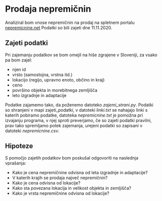 # Prodaja nepremičnin
Analiziral bom vnose nepremičnin na prodaj na spletnem portalu [nepremicnine.net](https://www.nepremicnine.net/oglasi-prodaja/)
Podatki so bili zajeti dne 11.11.2020.
## Zajeti podatki
Pri zajemanju podatkov se bom omejil na hiše zgrajene v Sloveniji, za vsako pa bom zajel:
- njen id
- vrsto (samostojna, vrstna itd.)
- lokacijo (regijo, upravno enoto, občino in kraj)
- ceno
- površino objekta in morebitnega zemljišča
- leto izgradnje in adaptacije

Podatke zajamemo tako, da poženemo datoteko *zajemi_strani.py*. Podatki so shranjeni v mapi zajeti_podatki, v datoteki *linki.txt* se nahajajo linki s katerih pobiramo podatke, datoteka *nepremicnine.txt* je pomožna pri izvajanju programa, v njej sproti preverjamo, če so zajeti podatki pravilni, prav tako spremljamo potek zajemanja, urejeni podatki so zapisani v datoteki *nepremicnine.csv*.
## Hipoteze
S pomočjo zajetih podatkov bom poskušal odgovoriti na naslednja vprašanja:
- Kako je cena nepremičnine odvisna od leta izgradnje in adaptacije?
- V katerih krajih se prodaja največ nepremičnin?
- Kako je cena odvisna od lokacije?
- Kako sta povezana lokacija in velikost objekta in zemljišča?
- Kako je vrsta nepremičnine odvisna od lokacije?